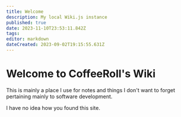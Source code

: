 ```yaml
---
title: Welcome
description: My local Wiki.js instance
published: true
date: 2023-11-10T23:53:11.842Z
tags: 
editor: markdown
dateCreated: 2023-09-02T19:15:55.631Z
---
```


# Welcome to CoffeeRoll's Wiki

This is mainly a place I use for notes and things I don't want to forget pertaining mainly to software development. 

I have no idea how you found this site. 